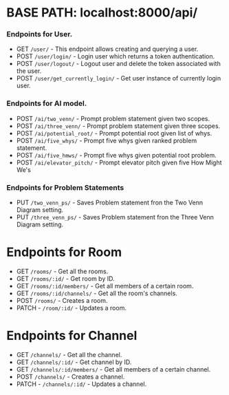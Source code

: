 # BASE PATH: localhost:8000/api/

### Endpoints for User.
- GET `/user/` - This endpoint allows creating and querying a user.
- POST `/user/login/` - Login user which returns a token authentication.
- POST `/user/logout/` - Logout user and delete the token associated with the user.
- POST `/user/get_currently_login/` - Get user instance of currently login user.
  
### Endpoints for AI model.
- POST `/ai/two_venn/` - Prompt problem statement given two scopes.
- POST `/ai/three_venn/` - Prompt problem statement given three scopes.
- POST `/ai/potential_root/` - Prompt potential root given list of whys.
- POST `/ai/five_whys/` - Prompt five whys given ranked problem statement.
- POST `/ai/five_hmws/` - Prompt five whys given potential root problem.
- POST `/ai/elevator_pitch/` - Prompt elevator pitch given five How Might We's

### Endpoints for Problem Statements
- PUT `/two_venn_ps/` - Saves Problem statement fron the Two Venn Diagram setting.
- PUT `/three_venn_ps/` - Saves Problem statement fron the Three Venn Diagram setting.

# Endpoints for Room
- GET `/rooms/` -  Get all the rooms.
- GET `/rooms/:id/` - Get room by ID.
- GET `/rooms/:id/members/` - Get all members of a certain room.
- GET `/rooms/:id/channels/` - Get all the room's channels.
- POST `/rooms/` - Creates a room.
- PATCH - `/room/:id/` - Updates a room.

# Endpoints for Channel
- GET `/channels/` -  Get all the channel.
- GET `/channels/:id/` - Get channel by ID.
- GET `/channels/:id/members/` - Get all members of a certain channel.
- POST `/channels/` - Creates a channel.
- PATCH - `/channels/:id/` - Updates a channel.

